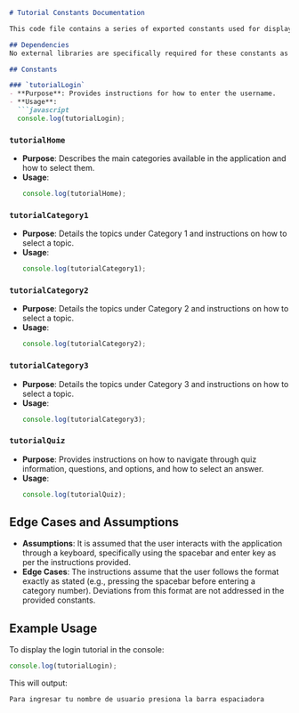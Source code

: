 ```markdown
# Tutorial Constants Documentation

This code file contains a series of exported constants used for displaying tutorial instructions in a learning application. These constants are primarily used to guide the user through different stages of the application, from login to navigating through various categories and taking quizzes.

## Dependencies
No external libraries are specifically required for these constants as they are plain text strings.

## Constants

### `tutorialLogin`
- **Purpose**: Provides instructions for how to enter the username.
- **Usage**:
  ```javascript
  console.log(tutorialLogin);
  ```

### `tutorialHome`
- **Purpose**: Describes the main categories available in the application and how to select them.
- **Usage**:
  ```javascript
  console.log(tutorialHome);
  ```

### `tutorialCategory1`
- **Purpose**: Details the topics under Category 1 and instructions on how to select a topic.
- **Usage**:
  ```javascript
  console.log(tutorialCategory1);
  ```

### `tutorialCategory2`
- **Purpose**: Details the topics under Category 2 and instructions on how to select a topic.
- **Usage**:
  ```javascript
  console.log(tutorialCategory2);
  ```

### `tutorialCategory3`
- **Purpose**: Details the topics under Category 3 and instructions on how to select a topic.
- **Usage**:
  ```javascript
  console.log(tutorialCategory3);
  ```

### `tutorialQuiz`
- **Purpose**: Provides instructions on how to navigate through quiz information, questions, and options, and how to select an answer.
- **Usage**:
  ```javascript
  console.log(tutorialQuiz);
  ```

## Edge Cases and Assumptions
- **Assumptions**: It is assumed that the user interacts with the application through a keyboard, specifically using the spacebar and enter key as per the instructions provided.
- **Edge Cases**: The instructions assume that the user follows the format exactly as stated (e.g., pressing the spacebar before entering a category number). Deviations from this format are not addressed in the provided constants.

## Example Usage
To display the login tutorial in the console:
```javascript
console.log(tutorialLogin);
```
This will output:
```
Para ingresar tu nombre de usuario presiona la barra espaciadora
```
```

